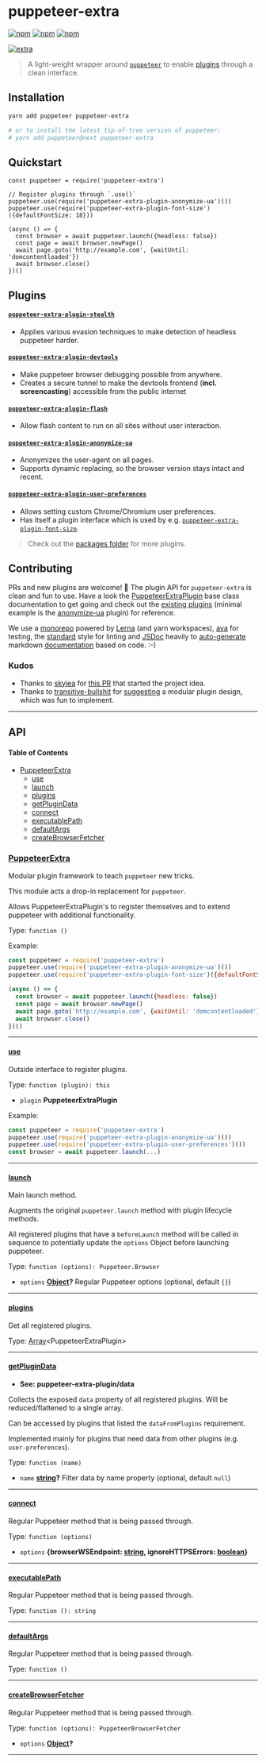 # puppeteer-extra

[![npm](https://img.shields.io/npm/v/puppeteer-extra.svg)](https://www.npmjs.com/package/puppeteer-extra) 
[![npm](https://img.shields.io/npm/dt/puppeteer-extra.svg)](https://www.npmjs.com/package/puppeteer-extra) 
[![npm](https://img.shields.io/npm/l/puppeteer-extra.svg)](https://www.npmjs.com/package/puppeteer-extra)

[![extra](https://i.imgur.com/2ZjXBe5.jpg)](https://github.com/berstend/puppeteer-extra)

> A light-weight wrapper around [`puppeteer`](https://github.com/GoogleChrome/puppeteer) to enable [plugins](#plugins) through a clean interface.


## Installation

```bash
yarn add puppeteer puppeteer-extra

# or to install the latest tip-of-tree version of puppeteer:
# yarn add puppeteer@next puppeteer-extra
```

## Quickstart

```es6
const puppeteer = require('puppeteer-extra')

// Register plugins through `.use()`
puppeteer.use(require('puppeteer-extra-plugin-anonymize-ua')())
puppeteer.use(require('puppeteer-extra-plugin-font-size')({defaultFontSize: 18}))

(async () => {
  const browser = await puppeteer.launch({headless: false})
  const page = await browser.newPage()
  await page.goto('http://example.com', {waitUntil: 'domcontentloaded'})
  await browser.close()
})()
```

## Plugins

#### [`puppeteer-extra-plugin-stealth`](/packages/puppeteer-extra-plugin-stealth)
- Applies various evasion techniques to make detection of headless puppeteer harder.


#### [`puppeteer-extra-plugin-devtools`](/packages/puppeteer-extra-plugin-devtools)
- Make puppeteer browser debugging possible from anywhere.
- Creates a secure tunnel to make the devtools frontend (**incl. screencasting**) accessible from the public internet


#### [`puppeteer-extra-plugin-flash`](/packages/puppeteer-extra-plugin-flash)
- Allow flash content to run on all sites without user interaction.


#### [`puppeteer-extra-plugin-anonymize-ua`](/packages/puppeteer-extra-plugin-anonymize-ua)
- Anonymizes the user-agent on all pages.
- Supports dynamic replacing, so the browser version stays intact and recent.


#### [`puppeteer-extra-plugin-user-preferences`](/packages/puppeteer-extra-plugin-user-preferences)
- Allows setting custom Chrome/Chromium user preferences.
- Has itself a plugin interface which is used by e.g. [`puppeteer-extra-plugin-font-size`](/packages/puppeteer-extra-plugin-font-size).


> Check out the [packages folder](/packages/) for more plugins.

## Contributing

PRs and new plugins are welcome! :tada: The plugin API for `puppeteer-extra` is clean and fun to use. Have a look the [PuppeteerExtraPlugin](/packages/puppeteer-extra-plugin) base class documentation to get going and check out the [existing plugins](./packages/) (minimal example is the [anonymize-ua](/packages/puppeteer-extra-plugin-anonymize-ua/index.js) plugin) for reference. 

We use a [monorepo](/) powered by [Lerna](https://github.com/lerna/lerna#--use-workspaces) (and yarn workspaces), [ava](https://github.com/avajs/ava) for testing, the [standard](https://standardjs.com/) style for linting and [JSDoc](http://usejsdoc.org/about-getting-started.html) heavily to [auto-generate](https://github.com/transitive-bullshit/update-markdown-jsdoc) markdown [documentation](https://github.com/documentationjs/documentation) based on code. :-)

### Kudos

-   Thanks to [skyiea](https://github.com/skyiea) for [this PR](https://github.com/GoogleChrome/puppeteer/pull/1806) that started the project idea.
-   Thanks to [transitive-bullshit](https://github.com/transitive-bullshit) for [suggesting](https://github.com/berstend/puppeteer-extra/issues/2) a modular plugin design, which was fun to implement.

* * *

## API

<!-- Generated by documentation.js. Update this documentation by updating the source code. -->

#### Table of Contents

-   [PuppeteerExtra](#puppeteerextra)
    -   [use](#use)
    -   [launch](#launch)
    -   [plugins](#plugins)
    -   [getPluginData](#getplugindata)
    -   [connect](#connect)
    -   [executablePath](#executablepath)
    -   [defaultArgs](#defaultargs)
    -   [createBrowserFetcher](#createbrowserfetcher)

### [PuppeteerExtra](https://github.com/berstend/puppeteer-extra/blob/2fefa134bd3d12f4a1e9f7ed86f44443b38d1098/packages/puppeteer-extra/index.js#L43-L357)

Modular plugin framework to teach `puppeteer` new tricks.

This module acts a drop-in replacement for `puppeteer`.

Allows PuppeteerExtraPlugin's to register themselves and
to extend puppeteer with additional functionality.

Type: `function ()`

Example:

```javascript
const puppeteer = require('puppeteer-extra')
puppeteer.use(require('puppeteer-extra-plugin-anonymize-ua')())
puppeteer.use(require('puppeteer-extra-plugin-font-size')({defaultFontSize: 18}))

(async () => {
  const browser = await puppeteer.launch({headless: false})
  const page = await browser.newPage()
  await page.goto('http://example.com', {waitUntil: 'domcontentloaded'})
  await browser.close()
})()
```

* * *

#### [use](https://github.com/berstend/puppeteer-extra/blob/2fefa134bd3d12f4a1e9f7ed86f44443b38d1098/packages/puppeteer-extra/index.js#L63-L79)

Outside interface to register plugins.

Type: `function (plugin): this`

-   `plugin` **PuppeteerExtraPlugin** 

Example:

```javascript
const puppeteer = require('puppeteer-extra')
puppeteer.use(require('puppeteer-extra-plugin-anonymize-ua')())
puppeteer.use(require('puppeteer-extra-plugin-user-preferences')())
const browser = await puppeteer.launch(...)
```

* * *

#### [launch](https://github.com/berstend/puppeteer-extra/blob/2fefa134bd3d12f4a1e9f7ed86f44443b38d1098/packages/puppeteer-extra/index.js#L94-L109)

Main launch method.

Augments the original `puppeteer.launch` method with plugin lifecycle methods.

All registered plugins that have a `beforeLaunch` method will be called
in sequence to potentially update the `options` Object before launching puppeteer.

Type: `function (options): Puppeteer.Browser`

-   `options` **[Object](https://developer.mozilla.org/docs/Web/JavaScript/Reference/Global_Objects/Object)?** Regular Puppeteer options (optional, default `{}`)

* * *

#### [plugins](https://github.com/berstend/puppeteer-extra/blob/2fefa134bd3d12f4a1e9f7ed86f44443b38d1098/packages/puppeteer-extra/index.js#L144-L144)

Get all registered plugins.

Type: [Array](https://developer.mozilla.org/docs/Web/JavaScript/Reference/Global_Objects/Array)&lt;PuppeteerExtraPlugin>

* * *

#### [getPluginData](https://github.com/berstend/puppeteer-extra/blob/2fefa134bd3d12f4a1e9f7ed86f44443b38d1098/packages/puppeteer-extra/index.js#L166-L171)

-   **See: puppeteer-extra-plugin/data**

Collects the exposed `data` property of all registered plugins.
Will be reduced/flattened to a single array.

Can be accessed by plugins that listed the `dataFromPlugins` requirement.

Implemented mainly for plugins that need data from other plugins (e.g. `user-preferences`).

Type: `function (name)`

-   `name` **[string](https://developer.mozilla.org/docs/Web/JavaScript/Reference/Global_Objects/String)?** Filter data by name property (optional, default `null`)

* * *

#### [connect](https://github.com/berstend/puppeteer-extra/blob/2fefa134bd3d12f4a1e9f7ed86f44443b38d1098/packages/puppeteer-extra/index.js#L326-L328)

Regular Puppeteer method that is being passed through.

Type: `function (options)`

-   `options` **{browserWSEndpoint: [string](https://developer.mozilla.org/docs/Web/JavaScript/Reference/Global_Objects/String), ignoreHTTPSErrors: [boolean](https://developer.mozilla.org/docs/Web/JavaScript/Reference/Global_Objects/Boolean)}** 

* * *

#### [executablePath](https://github.com/berstend/puppeteer-extra/blob/2fefa134bd3d12f4a1e9f7ed86f44443b38d1098/packages/puppeteer-extra/index.js#L335-L337)

Regular Puppeteer method that is being passed through.

Type: `function (): string`

* * *

#### [defaultArgs](https://github.com/berstend/puppeteer-extra/blob/2fefa134bd3d12f4a1e9f7ed86f44443b38d1098/packages/puppeteer-extra/index.js#L344-L346)

Regular Puppeteer method that is being passed through.

Type: `function ()`

* * *

#### [createBrowserFetcher](https://github.com/berstend/puppeteer-extra/blob/2fefa134bd3d12f4a1e9f7ed86f44443b38d1098/packages/puppeteer-extra/index.js#L354-L356)

Regular Puppeteer method that is being passed through.

Type: `function (options): PuppeteerBrowserFetcher`

-   `options` **[Object](https://developer.mozilla.org/docs/Web/JavaScript/Reference/Global_Objects/Object)?** 

* * *
